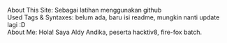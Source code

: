 About This Site: Sebagai latihan menggunakan github  
Used Tags & Syntaxes: belum ada, baru isi readme, mungkin nanti update lagi :D  
About Me: Hola! Saya Aldy Andika, peserta hacktiv8, fire-fox batch.
